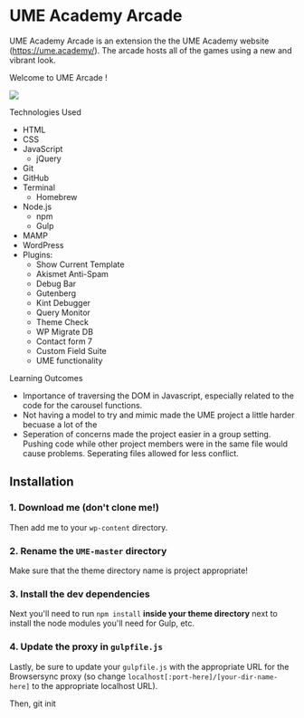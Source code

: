 # UME Academy Arcade

UME Academy Arcade is an extension the the UME Academy website (https://ume.academy/). The arcade hosts all of the games using a new and vibrant look. 

Welcome to UME Arcade !



![](themes/ume/giphy.gif)

Technologies Used
- HTML
- CSS
- JavaScript
    - jQuery
- Git
- GitHub
- Terminal
    - Homebrew
- Node.js
    - npm
    - Gulp
- MAMP
- WordPress
- Plugins:
    - Show Current Template
    - Akismet Anti-Spam
    - Debug Bar
    - Gutenberg
    - Kint Debugger
    - Query Monitor
    - Theme Check
    - WP Migrate DB
    - Contact form 7
    - Custom Field Suite
    - UME functionality

Learning Outcomes 
- Importance of traversing the DOM in Javascript, especially related to the code for the carousel functions.
- Not having a model to try and mimic made the UME project a little harder becuase a lot of the 
- Seperation of concerns made the project easier in a group setting. Pushing code while other project members were in the same file would cause problems. Seperating files allowed for less conflict. 



## Installation

### 1. Download me (don't clone me!)

Then add me to your `wp-content` directory.

### 2. Rename the `UME-master` directory

Make sure that the theme directory name is project appropriate!

### 3. Install the dev dependencies

Next you'll need to run `npm install` **inside your theme directory** next to install the node modules you'll need for Gulp, etc.

### 4. Update the proxy in `gulpfile.js`

Lastly, be sure to update your `gulpfile.js` with the appropriate URL for the Browsersync proxy (so change `localhost[:port-here]/[your-dir-name-here]` to the appropriate localhost URL).


Then, git init 